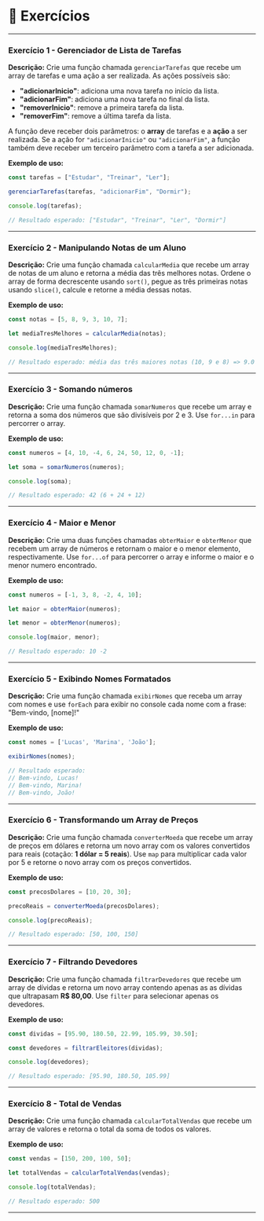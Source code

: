 # 📝 Exercícios

---

### Exercício 1 - Gerenciador de Lista de Tarefas
**Descrição:** Crie uma função chamada `gerenciarTarefas` que recebe um array de tarefas e uma ação a ser realizada. As ações possíveis são:

- **"adicionarInicio"**: adiciona uma nova tarefa no início da lista.
- **"adicionarFim"**: adiciona uma nova tarefa no final da lista.
- **"removerInicio"**: remove a primeira tarefa da lista.
- **"removerFim"**: remove a última tarefa da lista.

A função deve receber dois parâmetros: o **array** de tarefas e a **ação** a ser realizada. Se a ação for `"adicionarInicio"` ou `"adicionarFim"`, a função também deve receber um terceiro parâmetro com a tarefa a ser adicionada.

**Exemplo de uso:**
```js
const tarefas = ["Estudar", "Treinar", "Ler"];  

gerenciarTarefas(tarefas, "adicionarFim", "Dormir");  

console.log(tarefas);

// Resultado esperado: ["Estudar", "Treinar", "Ler", "Dormir"]
```

---

### Exercício 2 - Manipulando Notas de um Aluno 
**Descrição:** Crie uma função chamada `calcularMedia` que recebe um array de notas de um aluno e retorna a média das três melhores notas. Ordene o array de forma decrescente usando `sort()`, pegue as três primeiras notas usando `slice()`, calcule e retorne a média dessas notas.

**Exemplo de uso:**
```js
const notas = [5, 8, 9, 3, 10, 7]; 

let mediaTresMelhores = calcularMedia(notas);  

console.log(mediaTresMelhores);

// Resultado esperado: média das três maiores notas (10, 9 e 8) => 9.0
```

---

### Exercício 3 - Somando números
**Descrição:** Crie uma função chamada `somarNumeros` que recebe um array e retorna a soma dos números que são divisíveis por 2 e 3. Use `for...in` para percorrer o array.

**Exemplo de uso:**
```js
const numeros = [4, 10, -4, 6, 24, 50, 12, 0, -1];

let soma = somarNumeros(numeros);

console.log(soma);

// Resultado esperado: 42 (6 + 24 + 12)
```

---

### Exercício 4 - Maior e Menor
**Descrição:** Crie uma duas funções chamadas  `obterMaior` e `obterMenor` que recebem um array de números e retornam o maior e o menor elemento, respectivamente. Use `for...of` para percorrer o array e informe o maior e o menor numero encontrado.

**Exemplo de uso:**
```js
const numeros = [-1, 3, 8, -2, 4, 10];

let maior = obterMaior(numeros);

let menor = obterMenor(numeros);

console.log(maior, menor);

// Resultado esperado: 10 -2
```

---

### Exercício 5 - Exibindo Nomes Formatados
**Descrição:** Crie uma função chamada `exibirNomes` que receba um array com nomes e use `forEach` para exibir no console cada nome com a frase: "Bem-vindo, [nome]!"

**Exemplo de uso:**
```js
const nomes = ['Lucas', 'Marina', 'João'];

exibirNomes(nomes);

// Resultado esperado:
// Bem-vindo, Lucas!
// Bem-vindo, Marina!
// Bem-vindo, João!
```

---

### Exercício 6 - Transformando um Array de Preços
**Descrição:** Crie uma função chamada `converterMoeda` que recebe um array de preços em dólares e retorna um novo array com os valores convertidos para reais (cotação: **1 dólar = 5 reais**). Use `map` para multiplicar cada valor por 5 e retorne o novo array com os preços convertidos.

**Exemplo de uso:**
```javascript
const precosDolares = [10, 20, 30]; 

precoReais = converterMoeda(precosDolares); 

console.log(precoReais);

// Resultado esperado: [50, 100, 150]
```

---

### Exercício 7 - Filtrando Devedores
**Descrição:** Crie uma função chamada `filtrarDevedores` que recebe um array de dívidas e retorna um novo array contendo apenas as as dívidas que ultrapasam **R$ 80,00**. Use `filter` para selecionar apenas os devedores.

**Exemplo de uso:**
```javascript
const dividas = [95.90, 180.50, 22.99, 105.99, 30.50];  

const devedores = filtrarEleitores(dividas);  

console.log(devedores);

// Resultado esperado: [95.90, 180.50, 105.99]
```

---

### Exercício 8 - Total de Vendas
**Descrição:** Crie uma função chamada `calcularTotalVendas` que recebe um array de valores e retorna o total da soma de todos os valores.

**Exemplo de uso:**
```javascript
const vendas = [150, 200, 100, 50];  

let totalVendas = calcularTotalVendas(vendas);  

console.log(totalVendas);

// Resultado esperado: 500
```

---